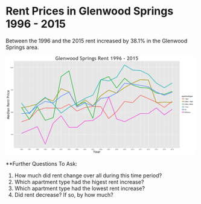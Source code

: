 Rent Prices in Glenwood Springs 1996 - 2015
================

Between the 1996 and the 2015 rent increased by 38.1% in the Glenwood Springs area.

![](../images/glenwoodsprings.png)

\*\*Further Questions To Ask:

1.  How much did rent change over all during this time period?
2.  Which apartment type had the higest rent increase?
3.  Which apartment type had the lowest rent increase?
4.  Did rent decrease? If so, by how much?
